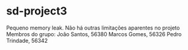 # sd-project3
Pequeno memory leak.
Não há outras limitações aparentes no projeto
Membros do grupo:
João Santos, 56380
Marcos Gomes, 56326
Pedro Trindade, 56342

